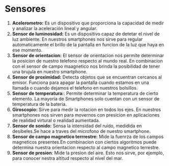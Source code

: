# Sensores

1. **Acelerometro:** Es un dispositivo que proporciona la capacidad de medir y analizar la aceleración lineal y angular. 
2. **Sensor de luminosidad:** Es un dispositivo capaz de detetar el nivel de luz ambiente. En nuestros smartphones nos sirve para regular automaticamente el brillo de la pantalla en funcion de la luz que haya en ese momento.
3. **Sensor de orientacion:** El sensor de orientacion nos permite determinar la posicion de nuestro telefono respecto al mundo real. En combinacion con el sensor de campo maagnetico nos brinda la posibilidad de tener una brujula en nuestro smartphone.
4. **Sensor de proximidad:** Detecta objetos que se encuentran cercanos al emisor. Funciona para apagar la pantalla cuando estamos en una llamada o cuando dejamos el telefono en nuestros bolsillos.
5. **Sensor de temperatura:**: Permite determinar la temperatura de cierto elemento. La mayoria de Smartphones solo cuentan con un sensor de temperatura de la bateria.
6. **Giroscopio:** Sirve para medir la rotacion en todos los ejes. En nuestros smartphones nos sirven para movernos con presicion en aplicaciones de realidad virtural o realidad aumentada.
7. **Sensor de sonido:** Sensa la intensidad del ruido, medidida en desibeles.Se hace a traves del microfono de nuestro smartphone.
8. **Sensor de campo magnetico terrrestre:** Mide la fuenrza de los campos magneticos presentes.En combinacion con ciertos algoritmos puede determina nuestra orientacion respecto al campo magnetico terrestre.
9. **Sensor de presion**: Mide la presion del aire. Esto nos sirve, por ejemplo, para conocer nestra altitud respecto al nivel del mar.
